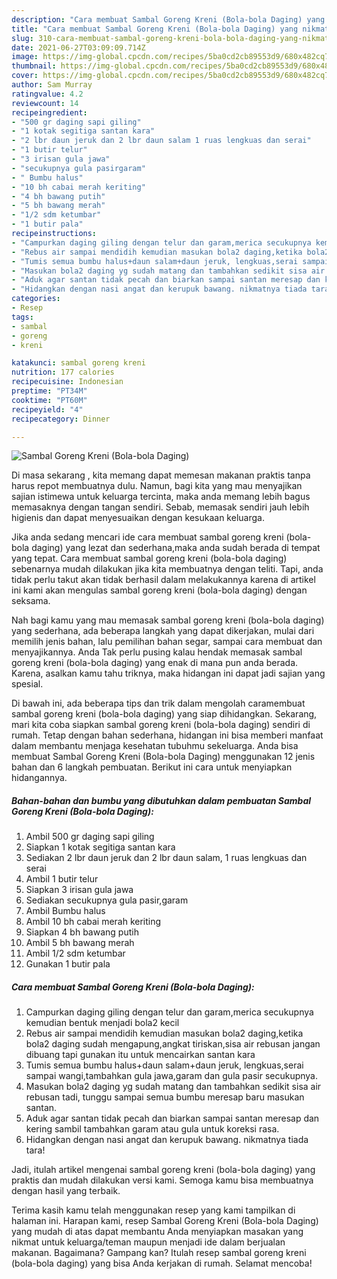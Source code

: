 ```yaml
---
description: "Cara membuat Sambal Goreng Kreni (Bola-bola Daging) yang nikmat Untuk Jualan"
title: "Cara membuat Sambal Goreng Kreni (Bola-bola Daging) yang nikmat Untuk Jualan"
slug: 310-cara-membuat-sambal-goreng-kreni-bola-bola-daging-yang-nikmat-untuk-jualan
date: 2021-06-27T03:09:09.714Z
image: https://img-global.cpcdn.com/recipes/5ba0cd2cb89553d9/680x482cq70/sambal-goreng-kreni-bola-bola-daging-foto-resep-utama.jpg
thumbnail: https://img-global.cpcdn.com/recipes/5ba0cd2cb89553d9/680x482cq70/sambal-goreng-kreni-bola-bola-daging-foto-resep-utama.jpg
cover: https://img-global.cpcdn.com/recipes/5ba0cd2cb89553d9/680x482cq70/sambal-goreng-kreni-bola-bola-daging-foto-resep-utama.jpg
author: Sam Murray
ratingvalue: 4.2
reviewcount: 14
recipeingredient:
- "500 gr daging sapi giling"
- "1 kotak segitiga santan kara"
- "2 lbr daun jeruk dan 2 lbr daun salam 1 ruas lengkuas dan serai"
- "1 butir telur"
- "3 irisan gula jawa"
- "secukupnya gula pasirgaram"
- " Bumbu halus"
- "10 bh cabai merah keriting"
- "4 bh bawang putih"
- "5 bh bawang merah"
- "1/2 sdm ketumbar"
- "1 butir pala"
recipeinstructions:
- "Campurkan daging giling dengan telur dan garam,merica secukupnya kemudian bentuk menjadi bola2 kecil"
- "Rebus air sampai mendidih kemudian masukan bola2 daging,ketika bola2 daging sudah mengapung,angkat tiriskan,sisa air rebusan jangan dibuang tapi gunakan itu untuk mencairkan santan kara"
- "Tumis semua bumbu halus+daun salam+daun jeruk, lengkuas,serai sampai wangi,tambahkan gula jawa,garam dan gula pasir secukupnya."
- "Masukan bola2 daging yg sudah matang dan tambahkan sedikit sisa air rebusan tadi, tunggu sampai semua bumbu meresap baru masukan santan."
- "Aduk agar santan tidak pecah dan biarkan sampai santan meresap dan kering sambil tambahkan garam atau gula untuk koreksi rasa."
- "Hidangkan dengan nasi angat dan kerupuk bawang. nikmatnya tiada tara!"
categories:
- Resep
tags:
- sambal
- goreng
- kreni

katakunci: sambal goreng kreni 
nutrition: 177 calories
recipecuisine: Indonesian
preptime: "PT34M"
cooktime: "PT60M"
recipeyield: "4"
recipecategory: Dinner

---
```



![Sambal Goreng Kreni (Bola-bola Daging)](https://img-global.cpcdn.com/recipes/5ba0cd2cb89553d9/680x482cq70/sambal-goreng-kreni-bola-bola-daging-foto-resep-utama.jpg)

Di masa  sekarang , kita memang dapat memesan makanan praktis tanpa harus repot membuatnya dulu. Namun, bagi kita yang mau menyajikan sajian istimewa untuk keluarga tercinta, maka anda memang lebih bagus memasaknya dengan tangan sendiri. Sebab, memasak sendiri jauh lebih higienis dan dapat menyesuaikan dengan kesukaan keluarga.

Jika anda sedang mencari ide cara membuat sambal goreng kreni (bola-bola daging) yang lezat dan sederhana,maka anda sudah berada di tempat yang tepat. Cara membuat sambal goreng kreni (bola-bola daging)  sebenarnya mudah dilakukan jika kita membuatnya dengan teliti. Tapi, anda tidak perlu takut akan tidak berhasil dalam melakukannya 
karena di artikel ini kami akan mengulas sambal goreng kreni (bola-bola daging) dengan seksama.  



Nah bagi kamu yang mau memasak sambal goreng kreni (bola-bola daging) yang sederhana, ada beberapa langkah yang dapat dikerjakan, mulai dari memilih jenis bahan, lalu pemilihan bahan segar, sampai cara membuat dan menyajikannya. Anda Tak perlu pusing kalau hendak memasak sambal goreng kreni (bola-bola daging) yang enak di mana pun anda berada. Karena, asalkan kamu  tahu triknya, maka hidangan ini dapat jadi sajian yang spesial.

Di bawah ini, ada beberapa tips dan trik dalam mengolah caramembuat sambal goreng kreni (bola-bola daging) yang siap dihidangkan. Sekarang, mari kita coba siapkan sambal goreng kreni (bola-bola daging) sendiri di rumah. Tetap dengan bahan sederhana, hidangan ini bisa memberi manfaat dalam membantu menjaga kesehatan tubuhmu sekeluarga. Anda bisa membuat Sambal Goreng Kreni (Bola-bola Daging) menggunakan 12 jenis bahan dan 6 langkah pembuatan. Berikut ini cara untuk menyiapkan hidangannya.

<!--inarticleads1-->

##### Bahan-bahan dan bumbu yang dibutuhkan dalam pembuatan Sambal Goreng Kreni (Bola-bola Daging):

1. Ambil 500 gr daging sapi giling
1. Siapkan 1 kotak segitiga santan kara
1. Sediakan 2 lbr daun jeruk dan 2 lbr daun salam, 1 ruas lengkuas dan serai
1. Ambil 1 butir telur
1. Siapkan 3 irisan gula jawa
1. Sediakan secukupnya gula pasir,garam
1. Ambil  Bumbu halus
1. Ambil 10 bh cabai merah keriting
1. Siapkan 4 bh bawang putih
1. Ambil 5 bh bawang merah
1. Ambil 1/2 sdm ketumbar
1. Gunakan 1 butir pala




<!--inarticleads2-->

##### Cara membuat Sambal Goreng Kreni (Bola-bola Daging):

1. Campurkan daging giling dengan telur dan garam,merica secukupnya kemudian bentuk menjadi bola2 kecil
1. Rebus air sampai mendidih kemudian masukan bola2 daging,ketika bola2 daging sudah mengapung,angkat tiriskan,sisa air rebusan jangan dibuang tapi gunakan itu untuk mencairkan santan kara
1. Tumis semua bumbu halus+daun salam+daun jeruk, lengkuas,serai sampai wangi,tambahkan gula jawa,garam dan gula pasir secukupnya.
1. Masukan bola2 daging yg sudah matang dan tambahkan sedikit sisa air rebusan tadi, tunggu sampai semua bumbu meresap baru masukan santan.
1. Aduk agar santan tidak pecah dan biarkan sampai santan meresap dan kering sambil tambahkan garam atau gula untuk koreksi rasa.
1. Hidangkan dengan nasi angat dan kerupuk bawang. nikmatnya tiada tara!




Jadi, itulah artikel mengenai  sambal goreng kreni (bola-bola daging)  yang praktis dan mudah dilakukan versi kami. Semoga kamu bisa membuatnya dengan hasil yang terbaik. 

Terima kasih kamu telah menggunakan resep yang kami tampilkan di halaman ini. Harapan kami, resep  Sambal Goreng Kreni (Bola-bola Daging) yang mudah di atas dapat membantu Anda menyiapkan masakan yang nikmat untuk keluarga/teman maupun menjadi ide dalam berjualan makanan. Bagaimana? Gampang kan? Itulah resep sambal goreng kreni (bola-bola daging) yang bisa Anda kerjakan di rumah. Selamat mencoba!

